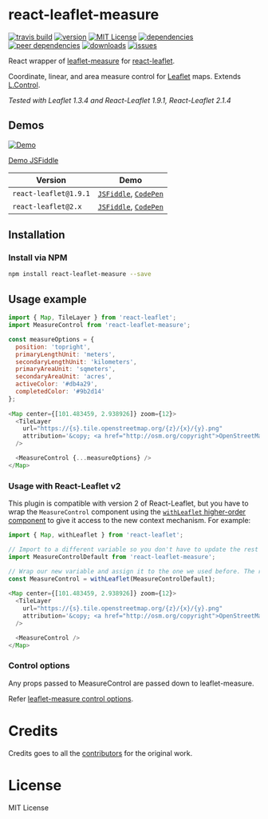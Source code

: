 # react-leaflet-measure

[![travis build](https://img.shields.io/travis/mhasbie/react-leaflet-measure.svg?style=plastic)](https://travis-ci.org/mhasbie/react-leaflet-measure)
[![version](https://img.shields.io/npm/v/react-leaflet-measure.svg?style=plastic)](http://npm.im/react-leaflet-measure)
[![MIT License](https://img.shields.io/npm/l/react-leaflet-measure.svg?style=plastic)](http://opensource.org/licenses/MIT)
[![dependencies](https://img.shields.io/david/mhasbie/react-leaflet-measure.svg?style=plastic)](https://david-dm.org/mhasbie/react-leaflet-measure)
[![peer dependencies](https://img.shields.io/david/peer/mhasbie/react-leaflet-measure.svg?style=plastic)](https://david-dm.org/mhasbie/react-leaflet-measure?type=peer)
[![downloads](https://img.shields.io/npm/dt/react-leaflet-measure.svg?style=plastic)](http://npm-stat.com/charts.html?package=react-leaflet-measure&from=2018-01-01)
[![issues](https://img.shields.io/github/issues/mhasbie/react-leaflet-measure.svg?style=plastic)](https://github.com/mhasbie/react-leaflet-measure/issues)

React wrapper of [leaflet-measure](https://github.com/ljagis/leaflet-measure)
for [react-leaflet](https://github.com/PaulLeCam/react-leaflet).

Coordinate, linear, and area measure control for [Leaflet](http://leafletjs.com) maps. Extends [L.Control](http://leafletjs.com/reference.html#control).

*Tested with Leaflet 1.3.4 and React-Leaflet 1.9.1, React-Leaflet 2.1.4*


## Demos

[![Demo](http://ljagis.github.io/leaflet-measure/assets/leaflet-measure.png)](http://ljagis.github.io/leaflet-measure)

[Demo JSFiddle](https://jsfiddle.net/m_hasbie/sb20zL8w/)

| Version	| Demo	|
| ---		| ---	|
| `react-leaflet@1.9.1`	| [`JSFiddle`](https://jsfiddle.net/m_hasbie/sb20zL8w/), [`CodePen`](https://codepen.io/m_hasbie/full/MZoYvN) |
| `react-leaflet@2.x`	| [`JSFiddle`](https://jsfiddle.net/m_hasbie/meLx7pgv/), [`CodePen`](https://codepen.io/m_hasbie/full/mawyqX) |

## Installation

### Install via NPM

```bash
npm install react-leaflet-measure --save
```

## Usage example

```javascript
import { Map, TileLayer } from 'react-leaflet';
import MeasureControl from 'react-leaflet-measure';

const measureOptions = {
  position: 'topright',
  primaryLengthUnit: 'meters',
  secondaryLengthUnit: 'kilometers',
  primaryAreaUnit: 'sqmeters',
  secondaryAreaUnit: 'acres',
  activeColor: '#db4a29',
  completedColor: '#9b2d14'
};
		
<Map center={[101.483459, 2.938926]} zoom={12}>
  <TileLayer
    url="https://{s}.tile.openstreetmap.org/{z}/{x}/{y}.png"
    attribution='&copy; <a href="http://osm.org/copyright">OpenStreetMap</a> contributors'
  />

  <MeasureControl {...measureOptions} />
</Map>
```

### Usage with React-Leaflet v2

This plugin is compatible with version 2 of React-Leaflet, but you have to wrap the `MeasureControl` component using the [`withLeaflet` higher-order component](https://react-leaflet.js.org/docs/en/context.html) to give it access to the new context mechanism. For example:

```javascript
import { Map, withLeaflet } from 'react-leaflet';

// Import to a different variable so you don't have to update the rest of your codes
import MeasureControlDefault from 'react-leaflet-measure';

// Wrap our new variable and assign it to the one we used before. The rest of the codes stays the same.
const MeasureControl = withLeaflet(MeasureControlDefault);
		
<Map center={[101.483459, 2.938926]} zoom={12}>
  <TileLayer
    url="https://{s}.tile.openstreetmap.org/{z}/{x}/{y}.png"
    attribution='&copy; <a href="http://osm.org/copyright">OpenStreetMap</a> contributors'
  />

  <MeasureControl />
</Map>
```

### Control options

Any props passed to MeasureControl are passed down to leaflet-measure.

Refer [leaflet-measure control options](https://github.com/ljagis/leaflet-measure#control-options).


# Credits
Credits goes to all the [contributors](https://github.com/ljagis/leaflet-measure/graphs/contributors) for the original work.


# License

MIT License
